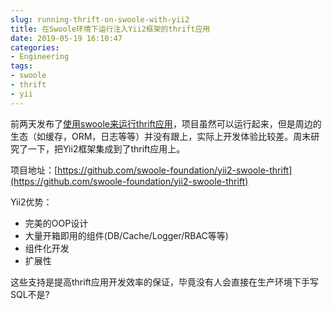 ```yaml
---
slug: running-thrift-on-swoole-with-yii2
title: 在Swoole环境下运行注入Yii2框架的thrift应用
date: 2019-05-19 16:10:47
categories:
- Engineering
tags:
- swoole
- thrift
- yii
---
```


前两天发布了[使用swoole来运行thrift应用](/2019/05/16/running-thrift-on-swoole.html)，项目虽然可以运行起来，但是周边的生态（如缓存，ORM，日志等等）并没有跟上，实际上开发体验比较差。周末研究了一下，把Yii2框架集成到了thrift应用上。

项目地址：[https://github.com/swoole-foundation/yii2-swoole-thrift](https://github.com/swoole-foundation/yii2-swoole-thrift)

Yii2优势：

+ 完美的OOP设计
+ 大量开箱即用的组件(DB/Cache/Logger/RBAC等等)
+ 组件化开发
+ 扩展性

这些支持是提高thrift应用开发效率的保证，毕竟没有人会直接在生产环境下手写SQL不是?